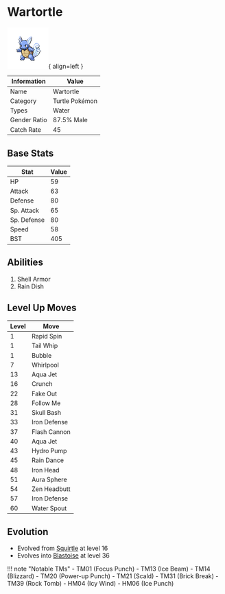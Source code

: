 # Wartortle

![Wartortle](../images/pokemon/8.png){ align=left }

| Information | Value |
|------------|--------|
| Name | Wartortle |
| Category | Turtle Pokémon |
| Types | Water |
| Gender Ratio | 87.5% Male |
| Catch Rate | 45 |

## Base Stats

| Stat | Value |
|------|-------|
| HP | 59 |
| Attack | 63 |
| Defense | 80 |
| Sp. Attack | 65 |
| Sp. Defense | 80 |
| Speed | 58 |
| BST | 405 |

## Abilities
1. Shell Armor
2. Rain Dish

## Level Up Moves
| Level | Move |
|-------|------|
| 1 | Rapid Spin |
| 1 | Tail Whip |
| 1 | Bubble |
| 7 | Whirlpool |
| 13 | Aqua Jet |
| 16 | Crunch |
| 22 | Fake Out |
| 28 | Follow Me |
| 31 | Skull Bash |
| 33 | Iron Defense |
| 37 | Flash Cannon |
| 40 | Aqua Jet |
| 43 | Hydro Pump |
| 45 | Rain Dance |
| 48 | Iron Head |
| 51 | Aura Sphere |
| 54 | Zen Headbutt |
| 57 | Iron Defense |
| 60 | Water Spout |

## Evolution
- Evolved from [Squirtle](007-squirtle.md) at level 16
- Evolves into [Blastoise](009-blastoise.md) at level 36

!!! note "Notable TMs"
    - TM01 (Focus Punch)
    - TM13 (Ice Beam)
    - TM14 (Blizzard)
    - TM20 (Power-up Punch)
    - TM21 (Scald)
    - TM31 (Brick Break)
    - TM39 (Rock Tomb)
    - HM04 (Icy Wind)
    - HM06 (Ice Punch)
